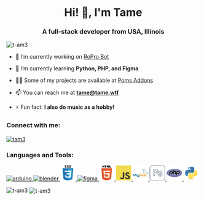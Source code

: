 <h1 align="center">Hi! 👋, I'm Tame</h1>
<h3 align="center">A full-stack developer from USA, Illinois </h3>

<p align="left"> <img src="https://komarev.com/ghpvc/?username=t-am3&label=Profile%20views&color=0e75b6&style=flat" alt="t-am3" /> </p>

- 🔭 I’m currently working on [RoPro Bot](https://ropro-bot.gitbook.io/docs/)

- 🌱 I’m currently learning **Python, PHP, and Figma**

- 👨‍💻 Some of my projects are available at [Poms Addons](https://pomsaddons.xyz/work.html)

- 📫 You can reach me at **tame@tame.wtf**

- ⚡ Fun fact: **I also do music as a hobby!**

<h3 align="left">Connect with me:</h3>
<p align="left">
<a href="https://www.youtube.com/c/@tam3" target="blank"><img align="center" src="https://raw.githubusercontent.com/rahuldkjain/github-profile-readme-generator/master/src/images/icons/Social/youtube.svg" alt="tam3" height="30" width="40" /></a>
</p>

<h3 align="left">Languages and Tools:</h3>
<p align="left"> <a href="https://www.arduino.cc/" target="_blank" rel="noreferrer"> <img src="https://cdn.worldvectorlogo.com/logos/arduino-1.svg" alt="arduino" width="40" height="40"/> </a> <a href="https://www.blender.org/" target="_blank" rel="noreferrer"> <img src="https://download.blender.org/branding/community/blender_community_badge_white.svg" alt="blender" width="40" height="40"/> </a> <a href="https://www.w3schools.com/css/" target="_blank" rel="noreferrer"> <img src="https://raw.githubusercontent.com/devicons/devicon/master/icons/css3/css3-original-wordmark.svg" alt="css3" width="40" height="40"/> </a> <a href="https://www.figma.com/" target="_blank" rel="noreferrer"> <img src="https://www.vectorlogo.zone/logos/figma/figma-icon.svg" alt="figma" width="40" height="40"/> </a> <a href="https://www.w3.org/html/" target="_blank" rel="noreferrer"> <img src="https://raw.githubusercontent.com/devicons/devicon/master/icons/html5/html5-original-wordmark.svg" alt="html5" width="40" height="40"/> </a> <a href="https://developer.mozilla.org/en-US/docs/Web/JavaScript" target="_blank" rel="noreferrer"> <img src="https://raw.githubusercontent.com/devicons/devicon/master/icons/javascript/javascript-original.svg" alt="javascript" width="40" height="40"/> </a> <a href="https://www.mysql.com/" target="_blank" rel="noreferrer"> <img src="https://raw.githubusercontent.com/devicons/devicon/master/icons/mysql/mysql-original-wordmark.svg" alt="mysql" width="40" height="40"/> </a> <a href="https://www.photoshop.com/en" target="_blank" rel="noreferrer"> <img src="https://raw.githubusercontent.com/devicons/devicon/master/icons/photoshop/photoshop-line.svg" alt="photoshop" width="40" height="40"/> </a> <a href="https://www.php.net" target="_blank" rel="noreferrer"> <img src="https://raw.githubusercontent.com/devicons/devicon/master/icons/php/php-original.svg" alt="php" width="40" height="40"/> </a> <a href="https://www.python.org" target="_blank" rel="noreferrer"> <img src="https://raw.githubusercontent.com/devicons/devicon/master/icons/python/python-original.svg" alt="python" width="40" height="40"/> </a> </p>

<p><img align="left" src="https://github-readme-stats.vercel.app/api/top-langs?username=t-am3&show_icons=true&locale=en&layout=compact" alt="t-am3" /></p>

<p>&nbsp;<img align="center" src="https://github-readme-stats.vercel.app/api?username=t-am3&show_icons=true&locale=en" alt="t-am3" /></p>

